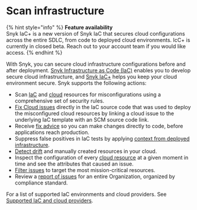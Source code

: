 # Scan infrastructure

{% hint style="info" %}
**Feature availability**\
Snyk IaC+ is a new version of Snyk IaC that secures cloud configurations across the entire SDLC, from code to deployed cloud environments. IcC+ is currently in closed beta. Reach out to your account team if you would like access.
{% endhint %}

With Snyk, you can secure cloud infrastructure configurations before and after deployment. [Snyk Infrastructure as Code (IaC)](snyk-infrastructure-as-code/) enables you to develop secure cloud infrastructure, and [Snyk IaC+](snyk-iac+/) helps you keep your cloud environment secure. Snyk supports the following actions:

* Scan [IaC](snyk-infrastructure-as-code/) and [cloud](snyk-iac+/) resources for misconfigurations using a comprehensive set of security rules.
* [Fix Cloud issues](snyk-iac+/fix-cloud-issues-in-integrated-iac.md) directly in the IaC source code that was used to deploy the misconfigured cloud resources by linking a cloud issue to the underlying IaC template with an SCM source code link.
* Receive [fix advice](snyk-infrastructure-as-code/getting-started-snyk-iac.md) so you can make changes directly to code, before applications reach production.
* Suppress false positives in IaC tests by applying [context from deployed infrastructure](snyk-iac+/adding-cloud-context-to-your-iac-tests.md).
* [Detect drift](snyk-infrastructure-as-code/detect-drift-and-manually-created-resources/) and manually created resources in your cloud.
* Inspect the configuration of every [cloud resource](snyk-iac+/cloud-and-integrated-iac-issues/view-cloud-and-integragted-iac-issues-in-the-snyk-web-ui.md) at a given moment in time and see the attributes that caused an issue.
* [Filter issues](snyk-iac+/cloud-and-integrated-iac-issues/) to target the most mission-critical resources.
* Review a [report of issues](../manage-issues/reports/next-gen-reporting/available-snyk-reports.md#cloud-compliance-issues-report) for an entire Organization, organized by compliance standard.

For a list of supported IaC environments and cloud providers. See [Supported IaC and cloud providers](supported-iac-and-cloud-providers.md).
